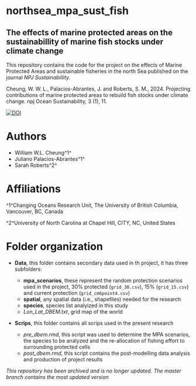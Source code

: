 
# northsea_mpa_sust_fish

## The effects of marine protected areas on the sustainabillity of marine fish stocks under climate change

This repository contains the code for the project on the effects of Marine Protected Areas and sustainable fisheries in the north Sea published on the journal *NPJ Sustainabillity*.

Cheung, W. W. L., Palacios-Abrantes, J. and Roberts, S. M., 2024. Projecting contributions of marine protected areas to rebuild fish stocks under climate change. npj Ocean Sustainability, 3 (1), 11.

[![DOI](https://zenodo.org/badge/29789533.svg)](https://www.nature.com/articles/s44183-024-00046-w)


# Authors

- William W.L. Cheung^1^
- Juliano Palacios-Abrantes^1^
- Sarah Roberts^2^

# Affiliations

^1^Changing Oceans Research Unit, The University of British Columbia, Vancouver, BC, Canada  

^2^University of North Carolina at Chapel Hill, CITY, NC, United States

# Folder organization

- **Data**, this folder contains secondary data used in th project, it has three subfolders:
  - **mpa_scenarios**, these represent the random protection scenarios used in the project, 30% protected (`grid_30.csv`), 15% (`grid_15.csv`) and current protection (`grid_cm6point4.csv`)
  - **spatial**, any spatial data (i.e., shapefiles) needed for the research
  - **species**, species list analyized in this study
  - *Lon_Lat_DBEM.txt*, grid map of the world

- **Scrips**, this folder contains all scrips used in the present research
  - *pre_dbem.rmd*, this script was used to determine the MPA scenarios, the species to be analyzed and the re-allocation of fishing effort to surrounding protected cells
  - *post_dbem.rmd*, this script contains the post-modelling data analysis and production of project results

_This repository has been archived and is no longer updated. The master branch contains the most updated version_
